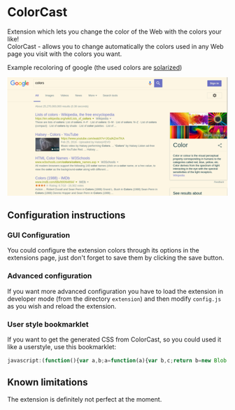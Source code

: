 # ColorCast
Extension which lets you change the color of the Web with the colors your like!  
ColorCast - allows you to change automatically the colors used in any Web page you visit with the colors you want.

Example recoloring of google (the used colors are [solarized](http://ethanschoonover.com/solarized))

![](preview.png)

## Configuration instructions
### GUI Configuration
You could configure the extension colors through its options in the extensions page,
just don't forget to save them by clicking the save button.

### Advanced configuration
If you want more advanced configuration you have to load the extension in
developer mode (from the directory `extension`) and then modify `config.js` as you wish
and reload the extension.

### User style bookmarklet
If you want to get the generated CSS from ColorCast,
so you could used it like a userstyle, use this bookmarklet:
```javascript
javascript:(function(){var a,b;a=function(a){var b,c;return b=new Blob([a.text],{type:"text/plain"}),c=document.createElement("a"),c.href=window.URL.createObjectURL(b),c.download=a.name,document.body.appendChild(c),c.click(),setTimeout(function(){return c.remove()},1e3)},b=function(){return Array.from(document.querySelectorAll("#recolor > style")).map(function(a){return a.textContent}).join("\n")},a({name:document.domain+".userstyle.css",text:b()})}).call(this);
```

## Known limitations
The extension is definitely not perfect at the moment.
